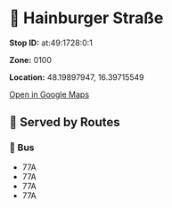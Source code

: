 # 🚉 Hainburger Straße


**Stop ID:** at:49:1728:0:1

**Zone:** 0100

**Location:** 48.19897947, 16.39715549

[Open in Google Maps](https://www.google.com/maps?q=48.19897947,16.39715549)

## 🚆 Served by Routes

### 🚌 Bus
- 77A
- 77A
- 77A
- 77A